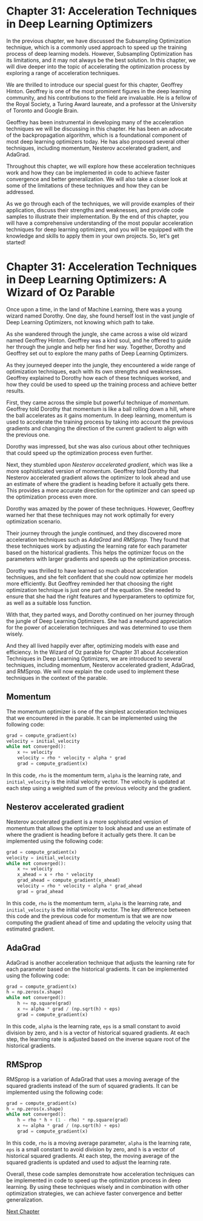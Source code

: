 # Chapter 31: Acceleration Techniques in Deep Learning Optimizers

In the previous chapter, we have discussed the Subsampling Optimization technique, which is a commonly used approach to speed up the training process of deep learning models. However, Subsampling Optimization has its limitations, and it may not always be the best solution. In this chapter, we will dive deeper into the topic of accelerating the optimization process by exploring a range of acceleration techniques.

We are thrilled to introduce our special guest for this chapter, Geoffrey Hinton. Geoffrey is one of the most prominent figures in the deep learning community, and his contributions to the field are invaluable. He is a fellow of the Royal Society, a Turing Award laureate, and a professor at the University of Toronto and Google Brain.

Geoffrey has been instrumental in developing many of the acceleration techniques we will be discussing in this chapter. He has been an advocate of the backpropagation algorithm, which is a foundational component of most deep learning optimizers today. He has also proposed several other techniques, including momentum, Nesterov accelerated gradient, and AdaGrad. 

Throughout this chapter, we will explore how these acceleration techniques work and how they can be implemented in code to achieve faster convergence and better generalization. We will also take a closer look at some of the limitations of these techniques and how they can be addressed.

As we go through each of the techniques, we will provide examples of their application, discuss their strengths and weaknesses, and provide code samples to illustrate their implementation. By the end of this chapter, you will have a comprehensive understanding of the most popular acceleration techniques for deep learning optimizers, and you will be equipped with the knowledge and skills to apply them in your own projects. So, let's get started!
# Chapter 31: Acceleration Techniques in Deep Learning Optimizers: A Wizard of Oz Parable

Once upon a time, in the land of Machine Learning, there was a young wizard named Dorothy. One day, she found herself lost in the vast jungle of Deep Learning Optimizers, not knowing which path to take.

As she wandered through the jungle, she came across a wise old wizard named Geoffrey Hinton. Geoffrey was a kind soul, and he offered to guide her through the jungle and help her find her way. Together, Dorothy and Geoffrey set out to explore the many paths of Deep Learning Optimizers.

As they journeyed deeper into the jungle, they encountered a wide range of optimization techniques, each with its own strengths and weaknesses. Geoffrey explained to Dorothy how each of these techniques worked, and how they could be used to speed up the training process and achieve better results. 

First, they came across the simple but powerful technique of *momentum*. Geoffrey told Dorothy that momentum is like a ball rolling down a hill, where the ball accelerates as it gains momentum. In deep learning, momentum is used to accelerate the training process by taking into account the previous gradients and changing the direction of the current gradient to align with the previous one. 

Dorothy was impressed, but she was also curious about other techniques that could speed up the optimization process even further. 

Next, they stumbled upon *Nesterov accelerated gradient*, which was like a more sophisticated version of momentum. Geoffrey told Dorothy that Nesterov accelerated gradient allows the optimizer to look ahead and use an estimate of where the gradient is heading before it actually gets there. This provides a more accurate direction for the optimizer and can speed up the optimization process even more.

Dorothy was amazed by the power of these techniques. However, Geoffrey warned her that these techniques may not work optimally for every optimization scenario.

Their journey through the jungle continued, and they discovered more acceleration techniques such as *AdaGrad* and *RMSprop*. They found that these techniques work by adjusting the learning rate for each parameter based on the historical gradients. This helps the optimizer focus on the parameters with larger gradients and speeds up the optimization process.

Dorothy was thrilled to have learned so much about acceleration techniques, and she felt confident that she could now optimize her models more efficiently. But Geoffrey reminded her that choosing the right optimization technique is just one part of the equation. She needed to ensure that she had the right features and hyperparameters to optimize for, as well as a suitable loss function.

With that, they parted ways, and Dorothy continued on her journey through the jungle of Deep Learning Optimizers. She had a newfound appreciation for the power of acceleration techniques and was determined to use them wisely.

And they all lived happily ever after, optimizing models with ease and efficiency.
In the Wizard of Oz parable for Chapter 31 about Acceleration Techniques in Deep Learning Optimizers, we are introduced to several techniques, including momentum, Nesterov accelerated gradient, AdaGrad, and RMSprop. We will now explain the code used to implement these techniques in the context of the parable.

## Momentum

The momentum optimizer is one of the simplest acceleration techniques that we encountered in the parable. It can be implemented using the following code:

```python
grad = compute_gradient(x)
velocity = initial_velocity
while not converged():
    x += velocity
    velocity = rho * velocity + alpha * grad
    grad = compute_gradient(x)
```

In this code, `rho` is the momentum term, `alpha` is the learning rate, and `initial_velocity` is the initial velocity vector. The velocity is updated at each step using a weighted sum of the previous velocity and the gradient.

## Nesterov accelerated gradient

Nesterov accelerated gradient is a more sophisticated version of momentum that allows the optimizer to look ahead and use an estimate of where the gradient is heading before it actually gets there. It can be implemented using the following code:

```python
grad = compute_gradient(x)
velocity = initial_velocity
while not converged():
    x += velocity
    x_ahead = x + rho * velocity
    grad_ahead = compute_gradient(x_ahead)
    velocity = rho * velocity + alpha * grad_ahead
    grad = grad_ahead
```

In this code, `rho` is the momentum term, `alpha` is the learning rate, and `initial_velocity` is the initial velocity vector. The key difference between this code and the previous code for momentum is that we are now computing the gradient ahead of time and updating the velocity using that estimated gradient.

## AdaGrad

AdaGrad is another acceleration technique that adjusts the learning rate for each parameter based on the historical gradients. It can be implemented using the following code:

```python
grad = compute_gradient(x)
h = np.zeros(x.shape)
while not converged():
    h += np.square(grad)
    x += alpha * grad / (np.sqrt(h) + eps)
    grad = compute_gradient(x)
```

In this code, `alpha` is the learning rate, `eps` is a small constant to avoid division by zero, and `h` is a vector of historical squared gradients. At each step, the learning rate is adjusted based on the inverse square root of the historical gradients.

## RMSprop

RMSprop is a variation of AdaGrad that uses a moving average of the squared gradients instead of the sum of squared gradients. It can be implemented using the following code:

```python
grad = compute_gradient(x)
h = np.zeros(x.shape)
while not converged():
    h = rho * h + (1 - rho) * np.square(grad)
    x += alpha * grad / (np.sqrt(h) + eps)
    grad = compute_gradient(x)
```

In this code, `rho` is a moving average parameter, `alpha` is the learning rate, `eps` is a small constant to avoid division by zero, and `h` is a vector of historical squared gradients. At each step, the moving average of the squared gradients is updated and used to adjust the learning rate.

Overall, these code samples demonstrate how acceleration techniques can be implemented in code to speed up the optimization process in deep learning. By using these techniques wisely and in combination with other optimization strategies, we can achieve faster convergence and better generalization.


[Next Chapter](32_Chapter32.md)